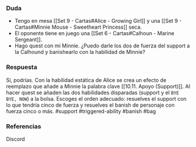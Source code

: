 ### Duda
- Tengo en mesa [[Set 9 - Cartas#Alice - Growing Girl]] y una [[Set 9 - Cartas#Minnie Mouse - Sweetheart Princess]] seca.
- El oponente tiene en juego una [[Set 6 - Cartas#Calhoun - Marine Sergeant]].
- Hago quest con mi Minnie.
¿Puedo darle los dos de fuerza del support a la Calhound y banishearlo con la habilidad de Minnie?
### Respuesta
Sí, podrías. Con la habilidad estática de Alice se crea un efecto de reemplazo que añade a Minnie la palabra clave [[10.11. Apoyo (Support)]]. Al hacer quest se añaden las dos habilidades disparadas (support y el `BYE BYE, NOW`) a la bolsa. Escoges el orden adecuado: resuelves el support con lo que tendría cinco de fuerza y resuelves el banish de personaje con fuerza cinco o más.
#support #triggered-ability #banish #bag
### Referencias
Discord